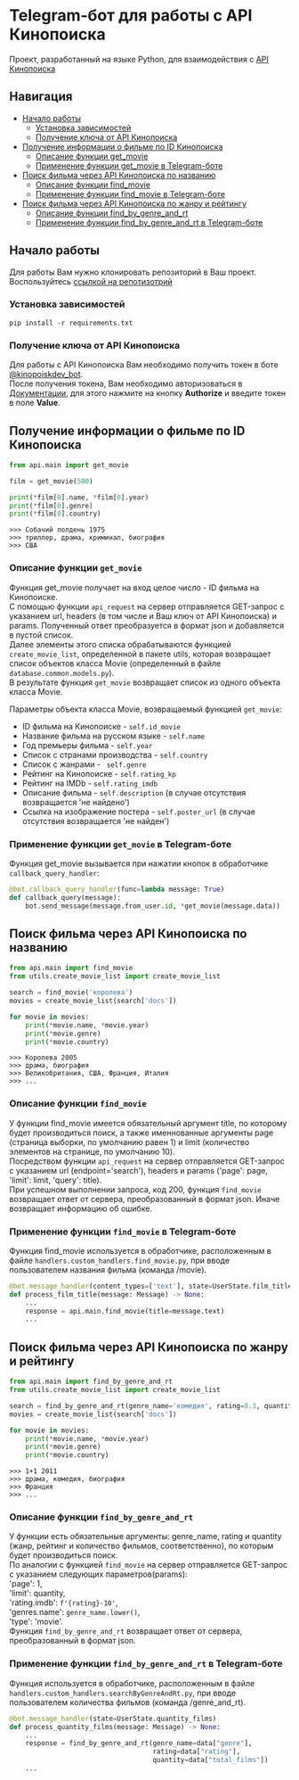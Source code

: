 # Telegram-бот для работы с API Кинопоиска
Проект, разработанный на языке Python, для взаимодействия с [API Кинопоиска](https://kinopoisk.dev/)

## Навигация

* [Начало работы](#начало-работы)
  * [Установка зависимостей](#установка-зависимостей)
  * [Получение ключа от API Кинопоиска](#получение-ключа-от-api-кинопоиска)
* [Получение информации о фильме по ID Кинопоиска](#получение-информации-о-фильме-по-id-кинопоиска)
  * [Описание функции get_movie](#описание-функции-get_movie)
  * [Применение функции get_movie в Telegram-боте](#применение-функции-get_movie-в-telegram-боте)
* [Поиск фильма через API Кинопоиска по названию](#поиск-фильма-через-api-кинопоиска-по-названию)
  * [Описание функции find_movie](#описание-функции-find_movie)
  * [Применение функции find_movie в Telegram-боте](#применение-функции-find_movie-в-telegram-боте)
* [Поиск фильма через API Кинопоиска по жанру и рейтингу](#поиск-фильма-через-api-кинопоиска-по-жанру-и-рейтингу)
  * [Описание функции find_by_genre_and_rt](#описание-функции-find_by_genre_and_rt)
  * [Применение функции find_by_genre_and_rt в Telegram-боте](#применение-функции-find_by_genre_and_rt-в-telegram-боте)

## Начало работы
Для работы Вам нужно клонировать репозиторий в Ваш проект.\
Воспользуйтесь [ссылкой на репотизотрий](https://gitlab.skillbox.ru/timur_khamidullin/diploma_python_basic)

### Установка зависимостей
```
pip install -r requirements.txt
```

### Получение ключа от API Кинопоиска
Для работы с API Кинопоиска Вам необходимо получить токен в боте [@kinopoiskdev_bot](https://t.me/kinopoiskdev_bot).\
После получения токена, Вам необходимо авторизоваться в [Документации](https://api.kinopoisk.dev/documentation), для этого нажмите на кнопку **Authorize** и введите токен в поле **Value**.

## Получение информации о фильме по ID Кинопоиска
```python
from api.main import get_movie

film = get_movie(500)

print(*film[0].name, *film[0].year)
print(*film[0].genre)
print(*film[0].country)
```

```
>>> Собачий полдень 1975
>>> триллер, драма, криминал, биография
>>> США
```

### Описание функции `get_movie`
Функция get_movie получает на вход целое число - ID фильма на Кинопоиске.\
С помощью функции `api_request` на сервер отправляется GET-запрос с указанием url, headers (в том числе и Ваш ключ от API Кинопоиска) и params. Полученный ответ преобразуется в формат json и добавляется в пустой список.\
Далее элементы этого списка обрабатываются функцией `create_movie_list`, определенной в пакете utils, которая возвращает список объектов класса Movie (определенный в файле `database.common.models.py`).\
В результате функция `get_movie` возвращает список из одного объекта класса Movie.

Параметры объекта класса Movie, возвращаемый функцией `get_movie`:
* ID фильма на Кинопоиске - `self.id_movie`
* Название фильма на русском языке - `self.name`
* Год премьеры фильма - `self.year`
* Список с странами производства - `self.country`
* Список с жанрами - ` self.genre`
* Рейтинг на Кинопоиске - `self.rating_kp`
* Рейтинг на IMDb - `self.rating_imdb`
* Описание фильма - `self.description` (в случае отсутствия возвращается 'не найдено')
* Ссылка на изображение постера - `self.poster_url` (в случае отсутствия возвращается 'не найден')

### Применение функции `get_movie` в Telegram-боте
Функция get_movie вызывается при нажатии кнопок в обработчике `callback_query_handler`:

```python
@bot.callback_query_handler(func=lambda message: True)
def callback_query(message):
    bot.send_message(message.from_user.id, *get_movie(message.data))
```

## Поиск фильма через API Кинопоиска по названию
```python
from api.main import find_movie
from utils.create_movie_list import create_movie_list

search = find_movie('королева')
movies = create_movie_list(search['docs'])

for movie in movies:
    print(*movie.name, *movie.year)
    print(*movie.genre)
    print(*movie.country)
```

```
>>> Королева 2005
>>> драма, биография
>>> Великобритания, США, Франция, Италия
>>> ...
```

### Описание функции `find_movie`
У функции find_movie имеется обязательный аргумент title, по которому будет производиться поиск, а также именнованные аргументы page (страница выборки, по умолчанию равен 1) и limit (количество элементов на странице, по умолчанию 10).\
Посредством функции `api_request` на сервер отправляется GET-запрос с указанием url (endpoint='search'), headers и params ('page': page, 'limit': limit, 'query': title).\
При успешном выполнении запроса, код 200, функция `find_movie` возвращает ответ от сервера, преобразованный в формат json. Иначе возвращает информацию об ошибке.

### Применение функции `find_movie` в Telegram-боте
Функция find_movie используется в обработчике, расположенным в файле `handlers.custom_handlers.find_movie.py`, при вводе пользователем названия фильма (команда /movie).

```python
@bot.message_handler(content_types=['text'], state=UserState.film_title)
def process_film_title(message: Message) -> None:
    ...
    response = api.main.find_movie(title=message.text)
    ...
```

## Поиск фильма через API Кинопоиска по жанру и рейтингу
```python
from api.main import find_by_genre_and_rt
from utils.create_movie_list import create_movie_list

search = find_by_genre_and_rt(genre_name='комедия', rating=8.3, quantity=5)
movies = create_movie_list(search['docs'])

for movie in movies:
    print(*movie.name, *movie.year)
    print(*movie.genre)
    print(*movie.country)
```

```
>>> 1+1 2011
>>> драма, комедия, биография
>>> Франция
>>> ...
```

### Описание функции `find_by_genre_and_rt`
У функции есть обязательные аргументы: genre_name, rating и quantity (жанр, рейтинг и количество фильмов, соответственно), по которым будет производиться поиск.\
По аналогии с функцией `find_movie` на сервер отправляется GET-запрос с указанием следующих параметров(params):\
'page': 1,\
'limit': quantity,\
'rating.imdb': `f'{rating}-10'`,\
'genres.name': `genre_name.lower()`,\
'type': 'movie'.\
Функция `find_by_genre_and_rt` возвращает ответ от сервера, преобразованный в формат json.

### Применение функции `find_by_genre_and_rt` в Telegram-боте
Функция используется в обработчике, расположенным в файле `handlers.custom_handlers.searchByGenreAndRt.py`, при вводе пользователем количества фильмов (команда /genre_and_rt).

```python
@bot.message_handler(state=UserState.quantity_films)
def process_quantity_films(message: Message) -> None:
    ...
    response = find_by_genre_and_rt(genre_name=data["genre"],
                                    rating=data["rating"],
                                    quantity=data["total_films"])
    ...
```
